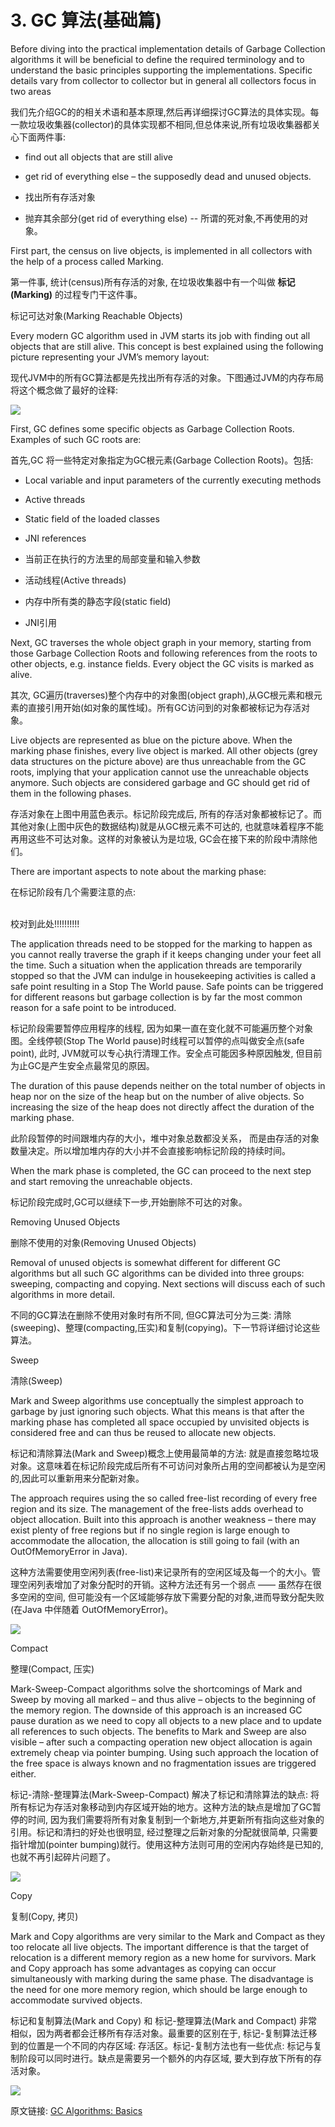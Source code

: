 # 3. GC 算法(基础篇)


Before diving into the practical implementation details of Garbage Collection algorithms it will be beneficial to define the required terminology and to understand the basic principles supporting the implementations. Specific details vary from collector to collector but in general all collectors focus in two areas

我们先介绍GC的的相关术语和基本原理,然后再详细探讨GC算法的具体实现。每一款垃圾收集器(collector)的具体实现都不相同,但总体来说,所有垃圾收集器都关心下面两件事:


- find out all objects that are still alive
- get rid of everything else – the supposedly dead and unused objects.

- 找出所有存活对象
- 抛弃其余部分(get rid of everything else) -- 所谓的死对象,不再使用的对象。




First part, the census on live objects, is implemented in all collectors with the help of a process called Marking.

第一件事, 统计(census)所有存活的对象, 在垃圾收集器中有一个叫做 **标记(Marking)** 的过程专门干这件事。



标记可达对象(Marking Reachable Objects)



Every modern GC algorithm used in JVM starts its job with finding out all objects that are still alive. This concept is best explained using the following picture representing your JVM’s memory layout:

现代JVM中的所有GC算法都是先找出所有存活的对象。下图通过JVM的内存布局将这个概念做了最好的诠释:


![](03_01_Java-GC-mark-and-sweep.png)




First, GC defines some specific objects as Garbage Collection Roots. Examples of such GC roots are:

首先,GC 将一些特定对象指定为GC根元素(Garbage Collection Roots)。包括:


- Local variable and input parameters of the currently executing methods

- Active threads

- Static field of the loaded classes

- JNI references

- 当前正在执行的方法里的局部变量和输入参数
- 活动线程(Active threads)
- 内存中所有类的静态字段(static field)
- JNI引用


Next, GC traverses the whole object graph in your memory, starting from those Garbage Collection Roots and following references from the roots to other objects, e.g. instance fields. Every object the GC visits is marked as alive.


其次, GC遍历(traverses)整个内存中的对象图(object graph),从GC根元素和根元素的直接引用开始(如对象的属性域)。所有GC访问到的对象都被标记为存活对象。



Live objects are represented as blue on the picture above. When the marking phase finishes, every live object is marked. All other objects (grey data structures on the picture above) are thus unreachable from the GC roots, implying that your application cannot use the unreachable objects anymore. Such objects are considered garbage and GC should get rid of them in the following phases.

存活对象在上图中用蓝色表示。标记阶段完成后, 所有的存活对象都被标记了。而其他对象(上图中灰色的数据结构)就是从GC根元素不可达的, 也就意味着程序不能再用这些不可达对象。这样的对象被认为是垃圾, GC会在接下来的阶段中清除他们。




There are important aspects to note about the marking phase:

在标记阶段有几个需要注意的点:

<br/>
校对到此处!!!!!!!!!!
<br/>


The application threads need to be stopped for the marking to happen as you cannot really traverse the graph if it keeps changing under your feet all the time. Such a situation when the application threads are temporarily stopped so that the JVM can indulge in housekeeping activities is called a safe point resulting in a Stop The World pause. Safe points can be triggered for different reasons but garbage collection is by far the most common reason for a safe point to be introduced.


标记阶段需要暂停应用程序的线程, 因为如果一直在变化就不可能遍历整个对象图。全线停顿(Stop The World pause)时线程可以暂停的点叫做安全点(safe point), 此时, JVM就可以专心执行清理工作。安全点可能因多种原因触发, 但目前为止GC是产生安全点最常见的原因。



The duration of this pause depends neither on the total number of objects in heap nor on the size of the heap but on the number of alive objects. So increasing the size of the heap does not directly affect the duration of the marking phase.


此阶段暂停的时间跟堆内存的大小，堆中对象总数都没关系， 而是由存活的对象数量决定。所以增加堆内存的大小并不会直接影响标记阶段的持续时间。



When the mark phase is completed, the GC can proceed to the next step and start removing the unreachable objects.


标记阶段完成时,GC可以继续下一步,开始删除不可达的对象。



Removing Unused Objects

删除不使用的对象(Removing Unused Objects)


Removal of unused objects is somewhat different for different GC algorithms but all such GC algorithms can be divided into three groups: sweeping, compacting and copying. Next sections will discuss each of such algorithms in more detail.


不同的GC算法在删除不使用对象时有所不同, 但GC算法可分为三类: 清除(sweeping)、整理(compacting,压实)和复制(copying)。下一节将详细讨论这些算法。



Sweep

清除(Sweep)


Mark and Sweep algorithms use conceptually the simplest approach to garbage by just ignoring such objects. What this means is that after the marking phase has completed all space occupied by unvisited objects is considered free and can thus be reused to allocate new objects.




标记和清除算法(Mark and Sweep)概念上使用最简单的方法: 就是直接忽略垃圾对象。这意味着在标记阶段完成后所有不可访问对象所占用的空间都被认为是空闲的,因此可以重新用来分配新对象。




The approach requires using the so called free-list recording of every free region and its size. The management of the free-lists adds overhead to object allocation. Built into this approach is another weakness – there may exist plenty of free regions but if no single region is large enough to accommodate the allocation, the allocation is still going to fail (with an OutOfMemoryError in Java).


这种方法需要使用空闲列表(free-list)来记录所有的空闲区域及每一个的大小。管理空闲列表增加了对象分配时的开销。这种方法还有另一个弱点 —— 虽然存在很多空闲的空间, 但可能没有一个区域能够存放下需要分配的对象,进而导致分配失败(在Java 中伴随着 OutOfMemoryError)。



![](03_02_GC-sweep.png)





Compact

整理(Compact, 压实)


Mark-Sweep-Compact algorithms solve the shortcomings of Mark and Sweep by moving all marked – and thus alive – objects to the beginning of the memory region. The downside of this approach is an increased GC pause duration as we need to copy all objects to a new place and to update all references to such objects. The benefits to Mark and Sweep are also visible – after such a compacting operation new object allocation is again extremely cheap via pointer bumping. Using such approach the location of the free space is always known and no fragmentation issues are triggered either.


标记-清除-整理算法(Mark-Sweep-Compact) 解决了标记和清除算法的缺点: 将所有标记为存活对象移动到内存区域开始的地方。这种方法的缺点是增加了GC暂停的时间, 因为我们需要将所有对象复制到一个新地方,并更新所有指向这些对象的引用。标记和清扫的好处也很明显, 经过整理之后新对象的分配就很简单, 只需要指针增加(pointer bumping)就行。使用这种方法则可用的空闲内存始终是已知的,也就不再引起碎片问题了。



![](03_03_GC-mark-sweep-compact.png)





Copy

复制(Copy, 拷贝)


Mark and Copy algorithms are very similar to the Mark and Compact as they too relocate all live objects. The important difference is that the target of relocation is a different memory region as a new home for survivors. Mark and Copy approach has some advantages as copying can occur simultaneously with marking during the same phase. The disadvantage is the need for one more memory region, which should be large enough to accommodate survived objects.


标记和复制算法(Mark and Copy) 和 标记-整理算法(Mark and Compact) 非常相似，因为两者都会迁移所有存活对象。最重要的区别在于, 标记-复制算法迁移到的位置是一个不同的内存区域: 存活区。标记-复制方法也有一些优点: 标记与复制阶段可以同时进行。缺点是需要另一个额外的内存区域, 要大到存放下所有的存活对象。



![](03_04_GC-mark-and-copy-in-Java.png)





原文链接: [GC Algorithms: Basics](https://plumbr.eu/handbook/garbage-collection-algorithms)





<div style="page-break-after : always;"> </div>


